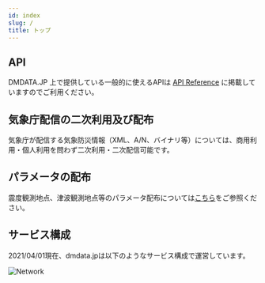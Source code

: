 ```yaml
---
id: index
slug: /
title: トップ
---
```


## API
DMDATA.JP 上で提供している一般的に使えるAPIは
[API Reference](/reference/)
に掲載していますのでご利用ください。

## 気象庁配信の二次利用及び配布
気象庁が配信する気象防災情報（XML、A/N、バイナリ等）については、商用利用・個人利用を問わず二次利用・二次配信可能です。

## パラメータの配布
震度観測地点、津波観測地点等のパラメータ配布については[こちら](/parameter)をご参照ください。

## サービス構成
2021/04/01現在、dmdata.jpは以下のようなサービス構成で運営しています。

![Network](/img/network.png)
